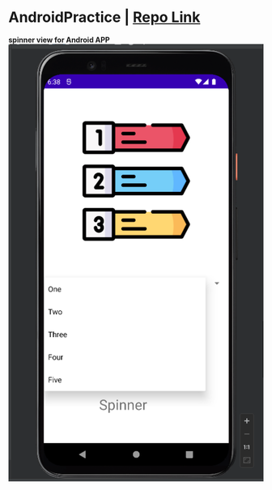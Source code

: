 # AndroidPractice   | [Repo Link](https://github.com/ArunPrasanth-V/AndroidPractice)

**spinner view for Android APP**
![](https://github.com/ArunPrasanth-V/Huawei_Dev_Intern_Assignment/blob/main/Phase%202%20Assignment%201/src/spinner1.png)
